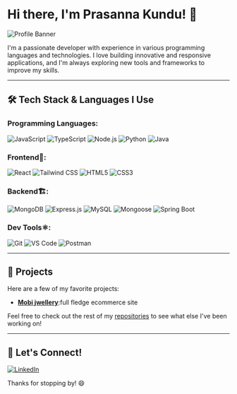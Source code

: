 # Hi there, I'm Prasanna Kundu! 👋

![Profile Banner](https://media.licdn.com/dms/image/D4D03AQGpJ6ZRciikMQ/profile-displayphoto-shrink_200_200/0/1708356076490?e=2147483647&v=beta&t=LaD_yK17OhTDdmqtnWFH-odPN2T4s0BKyi0iJf-0ipY)

I'm a passionate developer with experience in various programming languages and technologies. I love building innovative and responsive applications, and I'm always exploring new tools and frameworks to improve my skills.

---

## 🛠️ Tech Stack & Languages I Use

### Programming Languages:
![JavaScript](https://img.shields.io/badge/-JavaScript-F7DF1E?style=flat-square&logo=javascript&logoColor=black)
![TypeScript](https://img.shields.io/badge/-TypeScript-007ACC?style=flat-square&logo=typescript&logoColor=white)
![Node.js](https://img.shields.io/badge/-Node.js-339933?style=flat-square&logo=node.js&logoColor=white)
![Python](https://img.shields.io/badge/-Python-3776AB?style=flat-square&logo=python&logoColor=white)
![Java](https://img.shields.io/badge/-Java-007396?style=flat-square&logo=java&logoColor=white)


### Frontend🏨:
![React](https://img.shields.io/badge/-React-61DAFB?style=flat-square&logo=react&logoColor=black)
![Tailwind CSS](https://img.shields.io/badge/-TailwindCSS-38B2AC?style=flat-square&logo=tailwind-css&logoColor=white)
![HTML5](https://img.shields.io/badge/-HTML5-E34F26?style=flat-square&logo=html5&logoColor=white)
![CSS3](https://img.shields.io/badge/-CSS3-1572B6?style=flat-square&logo=css3&logoColor=white)

### Backend🏗️:
![MongoDB](https://img.shields.io/badge/-MongoDB-47A248?style=flat-square&logo=mongodb&logoColor=white)
![Express.js](https://img.shields.io/badge/-Express.js-000000?style=flat-square&logo=express&logoColor=white)
![MySQL](https://img.shields.io/badge/-MySQL-4479A1?style=flat-square&logo=mysql&logoColor=white)
![Mongoose](https://img.shields.io/badge/-Mongoose-880000?style=flat-square&logo=mongoose&logoColor=white)
![Spring Boot](https://img.shields.io/badge/-Spring%20Boot-6DB33F?style=flat-square&logo=spring&logoColor=white)


### Dev Tools⚛️:
![Git](https://img.shields.io/badge/-Git-F05032?style=flat-square&logo=git&logoColor=white)
![VS Code](https://img.shields.io/badge/-VS%20Code-007ACC?style=flat-square&logo=visual-studio-code&logoColor=white)
![Postman](https://img.shields.io/badge/-Postman-FF6C37?style=flat-square&logo=postman&logoColor=white)

---

## 🚀 Projects
Here are a few of my favorite projects:
- **[Mobi jwellery](https://github.com/pkundu307/mobi-jewellery)**:full fledge ecommerce site

Feel free to check out the rest of my [repositories](https://github.com/pkundu307?tab=repositories) to see what else I've been working on!

---

## 🔗 Let's Connect!

[![LinkedIn](https://img.shields.io/badge/LinkedIn-0A66C2?style=flat-square&logo=linkedin&logoColor=white)](https://www.linkedin.com/in/prasanna-kundu-08319b194/)


Thanks for stopping by! 😄
